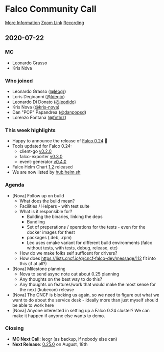 # Falco Community Call

[More Information](https://github.com/falcosecurity/community)
[Zoom Link](https://zoom.us/my/cncffalcoproject)
[Recording](https://youtu.be/tAfX3ksyM6I)

## 2020-07-22

### MC

- Leonardo Grasso
- Kris Nóva

### Who joined

- Leonardo Grasso ([@leogr](https://github.com/leogr))
- Loris Degioanni ([@ldegio](https://github.com/ldegio))
- Leonardo Di Donato ([@leodido](https://github.com/leodido))
- Kris Nova ([@kris-nova](https://github.com/kris-nova))
- Dan "POP" Papandrea ([@danpopsd](http://github.com/danpopSD))
- Lorenzo Fontana ([@fntlnz](https://github.com/fntlnz))
### This week highlights

- Happy to announce the release of [Falco 0.24](https://falco.org/blog/falco-0-24-0/) 🥳
- Tools updated for Falco 0.24:
    - client-go [v0.2.0](https://github.com/falcosecurity/client-go/releases/tag/v0.2.0)
    - falco-exporter [v0.3.0](https://github.com/falcosecurity/falco-exporter/releases/tag/v0.3.0)
    - event-generator [v0.4.0](https://github.com/falcosecurity/event-generator) 
- Falco Helm Chart [1.2](https://github.com/falcosecurity/charts/blob/master/falco/CHANGELOG.md#v120) released
- We are now listed by [hub.helm.sh](https://hub.helm.sh/charts/falcosecurity)

### Agenda

 - [Nova] Follow up on build
     - What does the build mean?
     - Facilities / Helpers - with test suite
     - What is it responsible for?
         - Building the binaries, linking the deps
         - Bundling
         - Set of preperations / operations for the tests - even for the docker images for thest
         - packages (.deb, .rpm)
         - Leo uses cmake variant for different build environments (falco without tests, with tests, debug, release, etc)
     - How do we make folks self sufficent for drivers?
     - How does https://lists.cncf.io/g/cncf-falco-dev/message/112 fit into this (if at all?)
 - [Nova] Milestone planning
     - Nova to send async note out about 0.25 planning 
     - Any thoughts on the best way to do this?
     - Any thoughts on features/work that would make the most sense for the next (kubecon) release
 - [Nova] The CNCF is blocking us again, so we need to figure out what we want to do about the service desk - ideally more than just myself should be able to work here
 - [Nova] Anyone interested in setting up a Falco 0.24 cluster? We can make it happen if anyone else wants to demo. 

### Closing

- **MC Next Call**: leogr (as backup, if nobody else can)
- **Next Release**: [0.25.0](https://github.com/falcosecurity/falco/milestone/11) on August, 18th 